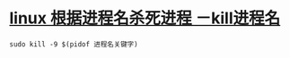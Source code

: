 # [linux 根据进程名杀死进程 －kill进程名](https://www.cnblogs.com/jins-note/p/9636969.html)

```shell
sudo kill -9 $(pidof 进程名关键字)
```

